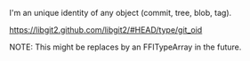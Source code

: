 I'm an unique identity of any object (commit, tree, blob, tag).

https://libgit2.github.com/libgit2/#HEAD/type/git_oid

NOTE: This might be replaces by an FFITypeArray in the future.